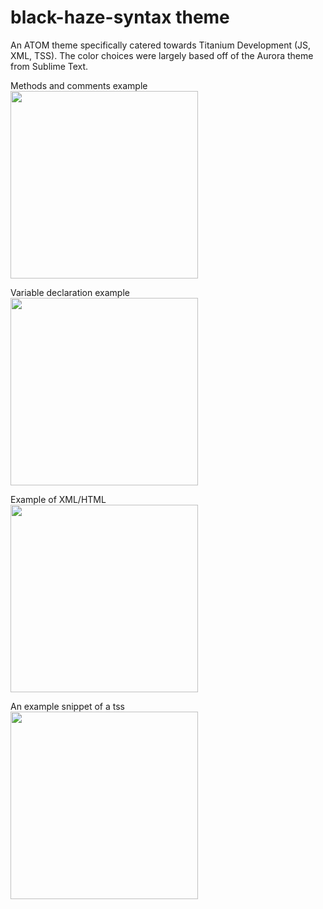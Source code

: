 # black-haze-syntax theme

An ATOM theme specifically catered towards Titanium Development (JS, XML, TSS). The color choices were largely based off of the Aurora theme from Sublime Text.

Methods and comments example
<br/>
<img src="http://i.imgur.com/UEPO8eY.png" width="300">

Variable declaration example
<br/>
<img src="http://i.imgur.com/skeVelp.png " width="300">

Example of XML/HTML
<br/>
<img src="http://i.imgur.com/nIo7gkG.png" width="300">

An example snippet of a tss
<br/>
<img src="http://i.imgur.com/nIo7gkG.png" width="300">